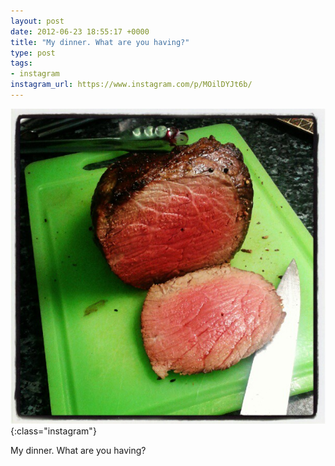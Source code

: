 ```yaml
---
layout: post
date: 2012-06-23 18:55:17 +0000
title: "My dinner. What are you having?"
type: post
tags:
- instagram
instagram_url: https://www.instagram.com/p/MOilDYJt6b/
---
```


![Instagram - MOilDYJt6b](/img/MOilDYJt6b.jpg){:class="instagram"}

My dinner. What are you having?

